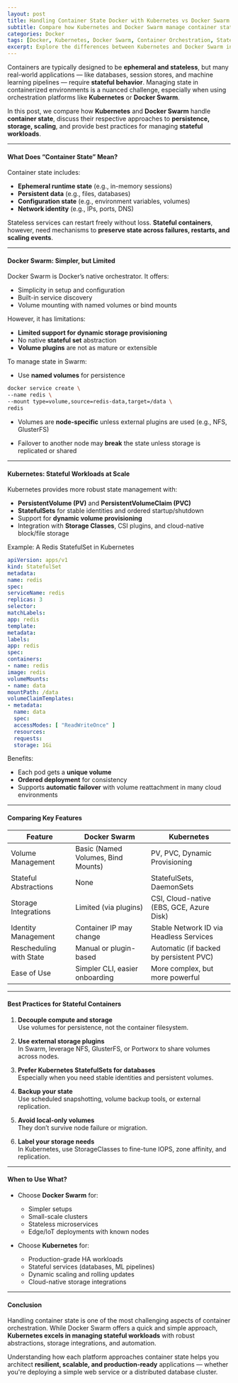 ```yaml
---
layout: post
title: Handling Container State Docker with Kubernetes vs Docker Swarm
subtitle: Compare how Kubernetes and Docker Swarm manage container state in orchestrated environments
categories: Docker
tags: [Docker, Kubernetes, Docker Swarm, Container Orchestration, Stateful Containers, DevOps]
excerpt: Explore the differences between Kubernetes and Docker Swarm in managing container state. Understand the pros, cons, and design patterns for handling stateful applications in modern containerized environments.
---
```

Containers are typically designed to be **ephemeral and stateless**, but many real-world applications — like databases, session stores, and machine learning pipelines — require **stateful behavior**. Managing state in containerized environments is a nuanced challenge, especially when using orchestration platforms like **Kubernetes** or **Docker Swarm**.

In this post, we compare how **Kubernetes** and **Docker Swarm** handle **container state**, discuss their respective approaches to **persistence, storage, scaling**, and provide best practices for managing **stateful workloads**.

---

#### What Does “Container State” Mean?

Container state includes:

- **Ephemeral runtime state** (e.g., in-memory sessions)
- **Persistent data** (e.g., files, databases)
- **Configuration state** (e.g., environment variables, volumes)
- **Network identity** (e.g., IPs, ports, DNS)

Stateless services can restart freely without loss. **Stateful containers**, however, need mechanisms to **preserve state across failures, restarts, and scaling events**.

---

#### Docker Swarm: Simpler, but Limited

Docker Swarm is Docker’s native orchestrator. It offers:

- Simplicity in setup and configuration
- Built-in service discovery
- Volume mounting with named volumes or bind mounts

However, it has limitations:

- **Limited support for dynamic storage provisioning**
- No native **stateful set** abstraction
- **Volume plugins** are not as mature or extensible

To manage state in Swarm:

- Use **named volumes** for persistence

```bash
docker service create \
--name redis \
--mount type=volume,source=redis-data,target=/data \
redis
```

- Volumes are **node-specific** unless external plugins are used (e.g., NFS, GlusterFS)

- Failover to another node may **break** the state unless storage is replicated or shared

---

#### Kubernetes: Stateful Workloads at Scale

Kubernetes provides more robust state management with:

- **PersistentVolume (PV)** and **PersistentVolumeClaim (PVC)**
- **StatefulSets** for stable identities and ordered startup/shutdown
- Support for **dynamic volume provisioning**
- Integration with **Storage Classes**, CSI plugins, and cloud-native block/file storage

Example: A Redis StatefulSet in Kubernetes

```yml
apiVersion: apps/v1
kind: StatefulSet
metadata:
name: redis
spec:
serviceName: redis
replicas: 3
selector:
matchLabels:
app: redis
template:
metadata:
labels:
app: redis
spec:
containers:
- name: redis
image: redis
volumeMounts:
- name: data
mountPath: /data
volumeClaimTemplates:
- metadata:
  name: data
  spec:
  accessModes: [ "ReadWriteOnce" ]
  resources:
  requests:
  storage: 1Gi
  ```

Benefits:
- Each pod gets a **unique volume**
- **Ordered deployment** for consistency
- Supports **automatic failover** with volume reattachment in many cloud environments

---

#### Comparing Key Features

| Feature                     | Docker Swarm                          | Kubernetes                               |
|-----------------------------|----------------------------------------|------------------------------------------|
| Volume Management           | Basic (Named Volumes, Bind Mounts)     | PV, PVC, Dynamic Provisioning            |
| Stateful Abstractions       | None                                   | StatefulSets, DaemonSets                 |
| Storage Integrations        | Limited (via plugins)                  | CSI, Cloud-native (EBS, GCE, Azure Disk) |
| Identity Management         | Container IP may change               | Stable Network ID via Headless Services  |
| Rescheduling with State     | Manual or plugin-based                 | Automatic (if backed by persistent PVC)  |
| Ease of Use                 | Simpler CLI, easier onboarding         | More complex, but more powerful          |

---

#### Best Practices for Stateful Containers

1. **Decouple compute and storage**  
   Use volumes for persistence, not the container filesystem.

2. **Use external storage plugins**  
   In Swarm, leverage NFS, GlusterFS, or Portworx to share volumes across nodes.

3. **Prefer Kubernetes StatefulSets for databases**  
   Especially when you need stable identities and persistent volumes.

4. **Backup your state**  
   Use scheduled snapshotting, volume backup tools, or external replication.

5. **Avoid local-only volumes**  
   They don’t survive node failure or migration.

6. **Label your storage needs**  
   In Kubernetes, use StorageClasses to fine-tune IOPS, zone affinity, and replication.

---

#### When to Use What?

- Choose **Docker Swarm** for:
  - Simpler setups
  - Small-scale clusters
  - Stateless microservices
  - Edge/IoT deployments with known nodes

- Choose **Kubernetes** for:
  - Production-grade HA workloads
  - Stateful services (databases, ML pipelines)
  - Dynamic scaling and rolling updates
  - Cloud-native storage integrations

---

#### Conclusion

Handling container state is one of the most challenging aspects of container orchestration. While Docker Swarm offers a quick and simple approach, **Kubernetes excels in managing stateful workloads** with robust abstractions, storage integrations, and automation.

Understanding how each platform approaches container state helps you architect **resilient, scalable, and production-ready** applications — whether you're deploying a simple web service or a distributed database cluster.
